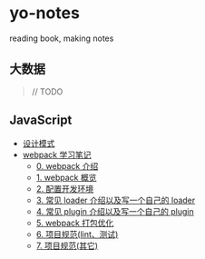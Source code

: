 # yo-notes

reading book, making notes

## 大数据

> // TODO

## JavaScript

* [设计模式](./javascript/learning-javascript-design-pattern/)
* [webpack 学习笔记](./javascript/webpack/)
  - [0. webpack 介绍](./javascript/webpack/notes/0.introduce/)
  - [1. webpack 概览](./javascript/webpack/notes/1.overview/)
  - [2. 配置开发环境](./javascript/webpack/notes/2.dev-server/)
  - [3. 常见 loader 介绍以及写一个自己的 loader](./javascript/webpack/notes/3.loader/)
  - [4. 常见 plugin 介绍以及写一个自己的 plugin](./javascript/webpack/notes/4.plugin/)
  - [5. webpack 打包优化](./javascript/webpack/notes/5.optimize/)
  - [6. 项目规范(lint、测试)](./javascript/webpack/notes/6.lint-test/)
  - [7. 项目规范(其它)](./javascript/webpack/notes/7.others/)
